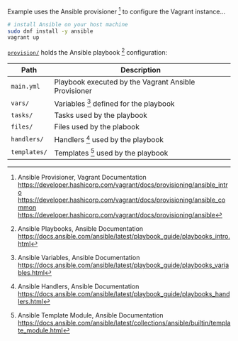 Example uses the Ansible provisioner [^p3z9q] to configure the Vagrant instance…

```bash
# install Ansible on your host machine
sudo dnf install -y ansible
vagrant up
```

[`provision/`](provision/) holds the Ansible playbook [^D4obz] configuration:

Path | Description
-----|--------------
`main.yml` | Playbook executed by the Vagrant Ansible Provisioner
`vars/` | Variables [^65gbG] defined for the playbook
`tasks/` | Tasks used by the playbook
`files/` | Files used by the plabook
`handlers/` | Handlers [^QmiJU] used by the playbook
`templates/` | Templates [^uoX3u] used by the playbook

[^p3z9q]: Ansible Provisioner, Vagrant Documentation  
<https://developer.hashicorp.com/vagrant/docs/provisioning/ansible_intro>  
<https://developer.hashicorp.com/vagrant/docs/provisioning/ansible_common>  
<https://developer.hashicorp.com/vagrant/docs/provisioning/ansible>

[^D4obz]: Ansible Playbooks, Ansible Documentation  
<https://docs.ansible.com/ansible/latest/playbook_guide/playbooks_intro.html>

[^65gbG]: Ansible Variables, Ansible Documentation  
<https://docs.ansible.com/ansible/latest/playbook_guide/playbooks_variables.html>

[^QmiJU]: Ansible Handlers, Ansible Documentation  
<https://docs.ansible.com/ansible/latest/playbook_guide/playbooks_handlers.html>

[^uoX3u]: Ansible Template Module, Ansible Documentation  
<https://docs.ansible.com/ansible/latest/collections/ansible/builtin/template_module.html>
